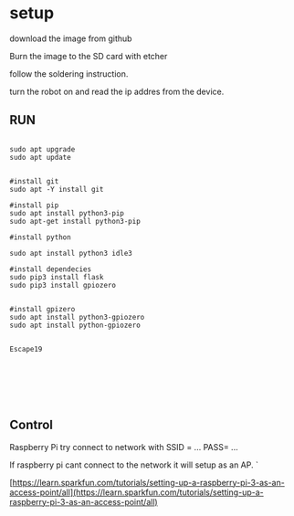 # setup

download the image from github

Burn the image to the SD card with etcher

follow the soldering instruction.

turn the robot on and read the ip addres from the device. 

## RUN

```text

sudo apt upgrade 
sudo apt update


#install git
sudo apt -Y install git

#install pip
sudo apt install python3-pip
sudo apt-get install python3-pip

#install python

sudo apt install python3 idle3

#install dependecies
sudo pip3 install flask
sudo pip3 install gpiozero


#install gpizero
sudo apt install python3-gpiozero
sudo apt install python-gpiozero


Escape19







```

## Control

Raspberry Pi try connect to network with SSID = ... PASS= ...

If raspberry pi cant connect to the network it will setup as an AP. \`  




[https://learn.sparkfun.com/tutorials/setting-up-a-raspberry-pi-3-as-an-access-point/all](https://learn.sparkfun.com/tutorials/setting-up-a-raspberry-pi-3-as-an-access-point/all)

